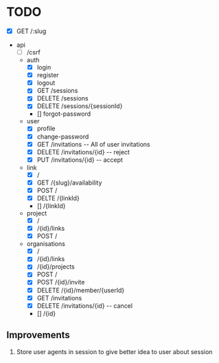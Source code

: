 # TODO

-  [x] GET /:slug
-  api
   -  [ ] /csrf
   -  auth
      -  [x] login
      -  [x] register
      -  [x] logout
      -  [x] GET /sessions
      -  [x] DELETE /sessions
      -  [x] DELETE /sessions/{sessionId}
      -  [] forgot-password
   -  user
      -  [x] profile
      -  [x] change-password
      -  [x] GET /invitations -- All of user invitations
      -  [x] DELETE /invitations/{id} -- reject
      -  [x] PUT /invitations/{id} -- accept
   -  link
      -  [x] /
      -  [x] GET /{slug}/availability
      -  [x] POST /
      -  [x] DELTE /{linkId}
      -  [] /{linkId}
   -  project
      -  [x] /
      -  [x] /{id}/links
      -  [x] POST /
   -  organisations
      -  [x] /
      -  [x] /{id}/links
      -  [x] /{id}/projects
      -  [x] POST /
      -  [x] POST /{id}/invite
      -  [x] DELETE /{id}/member/{userId}
      -  [x] GET /invitations
      -  [x] DELETE /invitations/{id} -- cancel
      -  [] /{id}

## Improvements

1. Store user agents in session to give better idea to user about session

